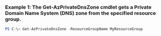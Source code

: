 ### Example 1: The Get-AzPrivateDnsZone cmdlet gets a Private Domain Name System (DNS) zone from the specified resource group.
```powershell
PS C:\> Get-AzPrivateDnsZone -ResourceGroupName MyResourceGroup
```

